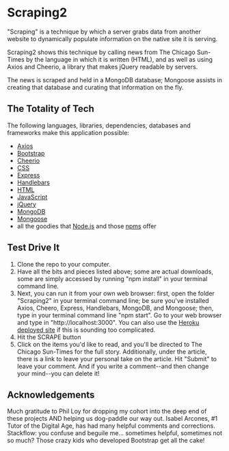 # Scraping2

"Scraping" is a technique by which a server grabs data from another website to dynamically populate information on the native site it is serving. 

Scraping2 shows this technique by calling news from The Chicago Sun-Times by the language in which it is written (HTML), and as well as using Axios and Cheerio, a library that makes jQuery readable by servers.

The news is scraped and held in a MongoDB database; Mongoose assists in creating that database and curating that information on the fly.


## The Totality of Tech

The following languages, libraries, dependencies, databases and frameworks make this application possible:
- [Axios](https://www.npmjs.com/package/axios)
- [Bootstrap](https://getbootstrap.com/)
- [Cheerio](https://cheerio.js.org/)
- [CSS](https://en.wikipedia.org/wiki/Cascading_Style_Sheets)
- [Express](http://expressjs.com/)
- [Handlebars](http://handlebarsjs.com/)
- [HTML](https://en.wikipedia.org/wiki/HTML)
- [JavaScript](https://developer.mozilla.org/en-US/docs/Web/javascript)
- [jQuery](https://jquery.com/)
- [MongoDB](https://www.mongodb.com/)
- [Mongoose](https://github.com/cesanta/mongoose)
- all the goodies that [Node.js](https://nodejs.org/en/) and those [npms](https://www.npmjs.com/) offer


## Test Drive It

1. Clone the repo to your computer.
2. Have all the bits and pieces listed above; some are actual downloads, some are simply accessed by running "npm install" in your terminal command line.
3. Next, you can run it from your own web browser: first, open the folder "Scraping2" in your terminal command line; be sure you've installed Axios, Cheero, Express, Handlebars, MongoDB, and Mongoose; then, type in your terminal command line "npm start". Go to your web browser and type in "http://localhost:3000". You can also use the [Heroku deployed site](https://sun-times-scraping.herokuapp.com/) if this is sounding too complicated.
4. Hit the SCRAPE button
5. Click on the items you'd like to read, and you'll be directed to The Chicago Sun-Times for the full story. Additionally, under the article, there is a link to leave your personal take on the article. Hit "Submit" to leave your comment. And if you write a comment--and then change your mind--you can delete it! 


## Acknowledgements

Much gratitude to Phil Loy for dropping my cohort into the deep end of these projects AND helping us dog-paddle our way out. Isabel Arcones, #1 Tutor of the Digital Age, has had many helpful comments and corrections. Stackflow: you confuse and beguile me... sometimes helpful, sometimes not so much? Those crazy kids who developed Bootstrap get all the cake!

